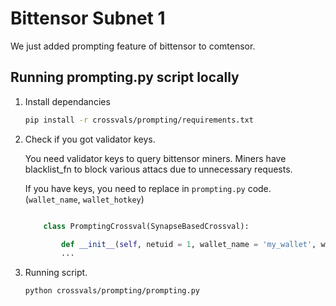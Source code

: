 # Bittensor Subnet 1
We just added prompting feature of bittensor to comtensor.

## Running prompting.py script locally

1. Install dependancies

    ```bash
    pip install -r crossvals/prompting/requirements.txt
    ```

2. Check if you got validator keys.

    You need validator keys to query bittensor miners. Miners have blacklist_fn to block various attacs due to unnecessary requests.

    If you have keys, you need to replace in `prompting.py` code. (`wallet_name`, `wallet_hotkey`)

    ```python
    
        class PromptingCrossval(SynapseBasedCrossval):

            def __init__(self, netuid = 1, wallet_name = 'my_wallet', wallet_hotkey = 'my_first_hotkey', network = "finney", topk = 1):
            ...
    ```

3. Running script.
    ```bash
    python crossvals/prompting/prompting.py
    ```
